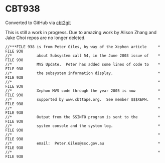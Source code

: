 # CBT938
Converted to GitHub via [cbt2git](https://github.com/wizardofzos/cbt2git)

This is still a work in progress. 
Due to amazing work by Alison Zhang and Jake Choi repos are no longer deleted.

```
//***FILE 938 is from Peter Giles, by way of the Xephon article     *   FILE 938
//*           about Subsystem call 54, in the June 2003 issue of    *   FILE 938
//*           MVS Update.  Peter has added some lines of code to    *   FILE 938
//*           the subsystem information display.                    *   FILE 938
//*                                                                 *   FILE 938
//*           Xephon MVS code through the year 2005 is now          *   FILE 938
//*           supported by www.cbttape.org.  See member $$$XEPH.    *   FILE 938
//*                                                                 *   FILE 938
//*           Output from the SSINFO program is sent to the         *   FILE 938
//*           system console and the system log.                    *   FILE 938
//*                                                                 *   FILE 938
//*           email:  Peter.Giles@ssc.gov.au                        *   FILE 938
//*                                                                 *   FILE 938
```
